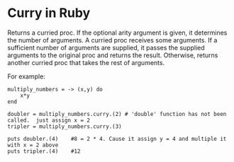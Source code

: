 # Curry in Ruby

Returns a curried proc. If the optional arity argument is given, it determines the number of arguments. A curried proc receives some arguments.
If a sufficient number of arguments are supplied, it passes the supplied arguments to the original proc and returns the result.
Otherwise, returns another curried proc that takes the rest of arguments.

For example:

```
multiply_numbers = -> (x,y) do
    x*y
end

doubler = multiply_numbers.curry.(2) # 'double' function has not been called.  just assign x = 2
tripler = multiply_numbers.curry.(3)

puts doubler.(4)    #8 = 2 * 4. Cause it assign y = 4 and multiple it with x = 2 above
puts tripler.(4)    #12
```
